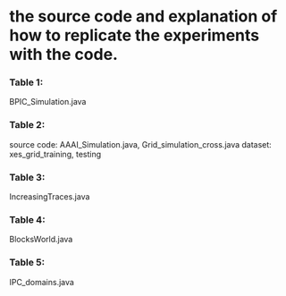 # the source code and explanation of how to replicate the experiments with the code.

### Table 1:
BPIC_Simulation.java

### Table 2: 
source code: AAAI_Simulation.java, Grid_simulation_cross.java
dataset: xes_grid_training, testing

### Table 3:
IncreasingTraces.java

### Table 4:
BlocksWorld.java

### Table 5:
IPC_domains.java